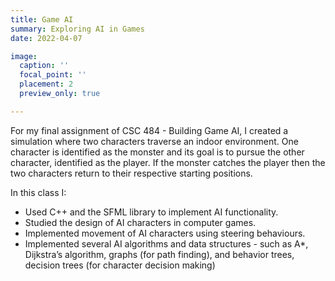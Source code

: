 ```yaml
---
title: Game AI
summary: Exploring AI in Games
date: 2022-04-07

image:
  caption: ''
  focal_point: ''
  placement: 2
  preview_only: true

---
```

For my final assignment of CSC 484 - Building Game AI, I created a simulation where two characters traverse an indoor environment. One character is identified as the monster and its goal is to pursue the other character, identified as the player. If the monster catches the player then the two characters return to their respective starting positions.

In this class I:

- Used C++ and the SFML library to implement AI functionality.
- Studied the design of AI characters in computer games.
- Implemented movement of AI characters using steering behaviours.
- Implemented several AI algorithms and data structures - such as A*, Dijkstra’s algorithm, graphs (for path finding), and behavior trees, decision trees (for character decision making)


